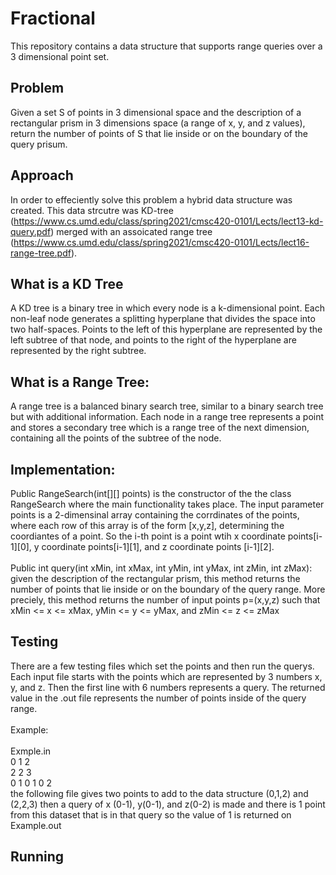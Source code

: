 # Fractional
This repository contains a data structure that supports range queries over a 3 dimensional point set.

## Problem
Given a set S of points in 3 dimensional space and the description of a rectangular prism in 3 dimensions space (a range of x, y, and z values), return the number of points of S that lie inside or on the boundary of the query prisum.

## Approach 
In order to effeciently solve this problem a hybrid data structure was created. This data strcutre was KD-tree (https://www.cs.umd.edu/class/spring2021/cmsc420-0101/Lects/lect13-kd-query.pdf) merged with an assoicated range tree (https://www.cs.umd.edu/class/spring2021/cmsc420-0101/Lects/lect16-range-tree.pdf).

## What is a KD Tree 
A KD tree is a binary tree in which every node is a k-dimensional point. Each non-leaf node generates a splitting hyperplane that divides the space into two half-spaces. Points to the left of this hyperplane are represented by the left subtree of that node, and points to the right of the hyperplane are represented by the right subtree.

## What is a Range Tree: 
A range tree is a balanced binary search tree, similar to a binary search tree but with additional information. Each node in a range tree represents a point and stores a secondary tree which is a range tree of the next dimension, containing all the points of the subtree of the node.

## Implementation: 
Public RangeSearch(int[][] points) is the constructor of the the class RangeSearch where the main functionality takes place. The input parameter points is a 2-dimensinal array containing the corrdinates of the points, where each row of this array is of the form [x,y,z], determining the coordiantes of a point. So the i-th point is a point wtih x coordinate points[i-1][0], y coordinate points[i-1][1], and z coordinate points [i-1][2].<br><br>
Public int query(int xMin, int xMax, int yMin, int yMax, int zMin, int zMax): given the description of the rectangular prism, this method returns the number of points that lie inside or on the boundary of the query range. More preciely, this method returns the number of input points p=(x,y,z) such that xMin <= x <= xMax, yMin <= y <= yMax, and zMin <= z <= zMax

## Testing
There are a few testing files which set the points and then run the querys. Each input file starts with the points which are represented by 3 numbers x, y, and z. Then the first line with 6 numbers represents a query. The returned value in the .out file represents the number of points inside of the query range. <br><br>
Example:<br><br>
Exmple.in<br>
0     1      2<br>
2     2      3<br>
0     1      0     1     0    2<br>
the following file gives two points to add to the data structure (0,1,2) and (2,2,3) then a query of x (0-1), y(0-1), and z(0-2) is made and there is 1 point from this dataset that is in that query so the value of 1 is returned on Example.out

## Running
